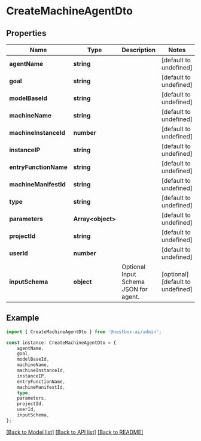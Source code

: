 # CreateMachineAgentDto


## Properties

Name | Type | Description | Notes
------------ | ------------- | ------------- | -------------
**agentName** | **string** |  | [default to undefined]
**goal** | **string** |  | [default to undefined]
**modelBaseId** | **string** |  | [default to undefined]
**machineName** | **string** |  | [default to undefined]
**machineInstanceId** | **number** |  | [default to undefined]
**instanceIP** | **string** |  | [default to undefined]
**entryFunctionName** | **string** |  | [default to undefined]
**machineManifestId** | **string** |  | [default to undefined]
**type** | **string** |  | [default to undefined]
**parameters** | **Array&lt;object&gt;** |  | [default to undefined]
**projectId** | **string** |  | [default to undefined]
**userId** | **number** |  | [default to undefined]
**inputSchema** | **object** | Optional Input Schema JSON for agent. | [optional] [default to undefined]

## Example

```typescript
import { CreateMachineAgentDto } from '@nestbox-ai/admin';

const instance: CreateMachineAgentDto = {
    agentName,
    goal,
    modelBaseId,
    machineName,
    machineInstanceId,
    instanceIP,
    entryFunctionName,
    machineManifestId,
    type,
    parameters,
    projectId,
    userId,
    inputSchema,
};
```

[[Back to Model list]](../README.md#documentation-for-models) [[Back to API list]](../README.md#documentation-for-api-endpoints) [[Back to README]](../README.md)
